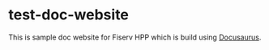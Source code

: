 # test-doc-website

This is sample doc website for Fiserv HPP which is build using [Docusaurus](https://docusaurus.io/docs).

